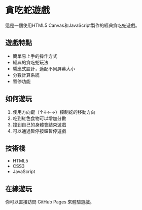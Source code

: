 # 貪吃蛇遊戲

這是一個使用HTML5 Canvas和JavaScript製作的經典貪吃蛇遊戲。

## 遊戲特點

- 簡單易上手的操作方式
- 經典的貪吃蛇玩法
- 響應式設計，適配不同屏幕大小
- 分數計算系統
- 暫停功能

## 如何遊玩

1. 使用方向鍵（↑↓←→）控制蛇的移動方向
2. 吃到紅色食物可以增加分數
3. 撞到自己的身體會結束遊戲
4. 可以通過暫停按鈕暫停遊戲

## 技術棧

- HTML5
- CSS3
- JavaScript

## 在線遊玩

你可以直接訪問 GitHub Pages 來體驗遊戲。